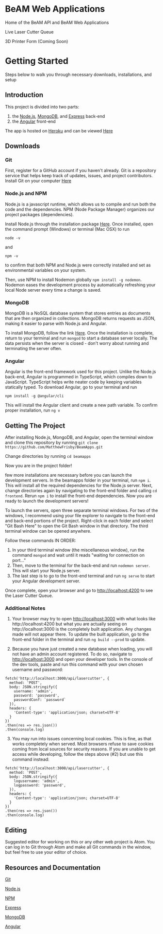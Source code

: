 # BeAM Web Applications
Home of the BeAM API and BeAM Web Applications

Live Laser Cutter Queue

3D Printer Form (Coming Soon)

# Getting Started
Steps below to walk you through necessary downloads, installations, and setup

## Introduction
This project is divided into two parts:
1. the [Node.js](https://nodejs.org/en/), [MongoDB](https://www.mongodb.com/download-center/community), and [Express](https://expressjs.com/) back-end
2. the [Angular](https://angular.io/) front-end

The app is hosted on [Heroku](https://heroku.com) and can be viewed [Here](http://beam-lasercutter.herokuapp.com)

## Downloads

### Git
First, register for a GitHub account if you haven't already. Git is a repository service that helps keep track of updates, issues, and project contributors. Install Git on your computer [Here](https://git-scm.com/downloads)

### Node.js and NPM
Node.js is a javascript runtime, which allows us to compile and run both the code and the dependencies. NPM (Node Package Manager) organizes our project packages (dependencies).

Install Node.js through the installation package [Here](https://nodejs.org/en/). Once installed, open the command prompt (Windows) or terminal (Mac OSX) to run
```
node -v
```
and
```
npm -v
```
to confirm that both NPM and Node.js were correctly installed and set as environmental variables on your system.

Then, use NPM to install Nodemon globally ```npm install -g nodemon```. Nodemon eases the development process by automatically refreshing your local Node server every time a change is saved.

### MongoDB
MongoDB is a NoSQL database system that stores entries as documents that are then organized in collections. MongoDB returns requests as JSON, making it easier to parse with Node.js and Angular.

To install MongoDB, follow the link [Here](https://www.mongodb.com/download-center/community). Once the installation is complete, return to your terminal and run ```mongod``` to start a database server locally. The data persists when the server is closed - don't worry about running and terminating the server often.

### Angular
Angular is the front-end framework used for this project. Unlike the Node.js back-end, Angular is programmed in TypeScript, which compiles down to JavaScript. TypeScript helps write neater code by keeping variables statically typed. To download Angular, go to your terminal and run
```
npm install -g @angular/cli
```
This will install the Angular client and create a new path variable. To confirm proper installation, run
```ng v```

## Getting The Project
After installing Node.js, MongoDB, and Angular, open the terminal window and clone this repository by running
```git clone https://github.com/MatthewFrisby/BeamApps.git```

Change directories by running
```cd beamapps```

Now you are in the project folder!

 few more installations are necessary before you can launch the development servers. In the beamapps folder in your terminal, run ```npm i```. This will install all the required dependencies for the Node.js server. Next, change directories again by navigating to the front-end folder and calling ```cd frontend```. Rerun ```npm i``` to install the front-end dependencies. Now you are ready to launch the development servers!

To launch the servers, open three separate terminal windows. For two of the windows, I recommend using your file explorer to navigate to the front-end and back-end portions of the project. Right-click in each folder and select "Git Bash Here" to open the Git Bash window in that directory. The third terminal window can be opened anywhere.

Follow these commands IN ORDER:

1. In your third terminal window (the miscellaneous window), run the command ```mongod``` and wait until it reads "waiting for connection on port..."
2. Then, move to the terminal for the back-end and run ```nodemon server```. This will start your Node.js server.
3. The last step is to go to the front-end terminal and run ```ng serve``` to start your Angular development server.

Once complete, open your browser and go to [http://localhost:4200](http://localhost:4200) to see the Laser Cutter Queue.

### Additional Notes
1. Your browser may try to open [http://localhost:3000](http://localhost:3000) with what looks like http://localhost:4200 but what you are actually seeing on http://localhost:3000 is the completely built application. Any changes made will not appear there. To update the built application, go to the front-end folder in the terminal and run ```ng build --prod``` to update.

2. Because you have just created a new database when loading, you will not have an admin account registered. To do so, navigate to [http://localhost:3000](http://localhost:3000)  and open your developer tools. In the console of the dev tools, paste and run this command with your own chosen username and password:
```
fetch('http://localhost:3000/api/lasercutter', {
  method: 'POST',
  body: JSON.stringify({
    username: 'admin',
    password: 'password',
    passwordConf: `password`
  }),
  headers: {
    'Content-type': 'application/json; charset=UTF-8'
  }
})
.then(res => res.json())
.then(console.log)
```
3. You may run into issues concerning local cookies. This is fine, as that works completely when served. Most browsers refuse to save cookies coming from local sources for security reasons. If you are unable to get access while developing, follow the steps above (#2) but use this command instead:
```
fetch('http://localhost:3000/api/lasercutter', {
  method: 'POST',
  body: JSON.stringify({
    logusername: 'admin',
    logpassword: 'password',
  }),
  headers: {
    'Content-type': 'application/json; charset=UTF-8'
  }
})
.then(res => res.json())
.then(console.log)
```

## Editing
Suggested editor for working on this or any other web project is Atom. You can log in to Git through Atom and make all Git commands in the window, but feel free to use your editor of choice.

## Resources and Documentation
[Git](https://services.github.com/on-demand/downloads/github-git-cheat-sheet.pdf)

[Node.js](https://nodejs.org/en/docs/)

[NPM](https://docs.npmjs.com/)

[Express](https://expressjs.com/en/guide/routing.html)

[MongoDB](https://mongoosejs.com/docs/guide.html)

[Angular](https://angular.io/docs)
